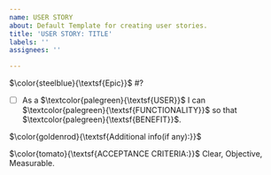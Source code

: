 ```yaml
---
name: USER STORY
about: Default Template for creating user stories.
title: 'USER STORY: TITLE'
labels: ''
assignees: ''

---
```


$\color{steelblue}{\textsf{Epic}}$ #?

* [ ] As a $\textcolor{palegreen}{\textsf{USER}}$ I can $\textcolor{palegreen}{\textsf{FUNCTIONALITY}}$ so that $\textcolor{palegreen}{\textsf{BENEFIT}}$.

$\color{goldenrod}{\textsf{Additional info(if any):}}$

$\color{tomato}{\textsf{ACCEPTANCE CRITERIA:}}$ Clear, Objective, Measurable.
